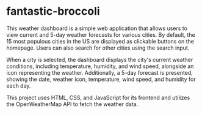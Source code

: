 # fantastic-broccoli

This weather dashboard is a simple web application that allows users to view current and 5-day weather forecasts for various cities. By default, the 15 most populous cities in the US are displayed as clickable buttons on the homepage. Users can also search for other cities using the search input.

When a city is selected, the dashboard displays the city's current weather conditions, including temperature, humidity, and wind speed, alongside an icon representing the weather. Additionally, a 5-day forecast is presented, showing the date, weather icon, temperature, wind speed, and humidity for each day.

This project uses HTML, CSS, and JavaScript for its frontend and utilizes the OpenWeatherMap API to fetch the weather data.
